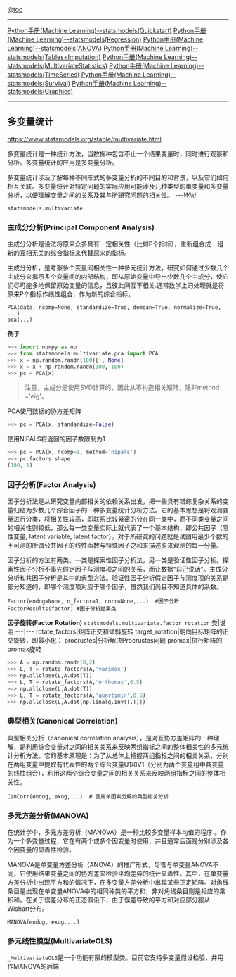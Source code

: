 ﻿@[toc](MultivariateStatistics)

-------
[Python手册(Machine Learning)--statsmodels(Quickstart)][1]
[Python手册(Machine Learning)--statsmodels(Regression)][2]
[Python手册(Machine Learning)--statsmodels(ANOVA)][5]
[Python手册(Machine Learning)--statsmodels(Tables+Imputation)][7]
[Python手册(Machine Learning)--statsmodels(MultivariateStatistics)][8]
[Python手册(Machine Learning)--statsmodels(TimeSeries)][3]
[Python手册(Machine Learning)--statsmodels(Survival)][4]
[Python手册(Machine Learning)--statsmodels(Graphics)][6]


-------
[1]: https://blog.csdn.net/qq_41518277/article/details/80275280
[2]: https://blog.csdn.net/qq_41518277/article/details/85100652
[3]: https://blog.csdn.net/qq_41518277/article/details/85101141
[4]: https://blog.csdn.net/qq_41518277/article/details/85101199
[5]: https://blog.csdn.net/qq_41518277/article/details/85101240
[6]: https://blog.csdn.net/qq_41518277/article/details/85101310
[7]: https://blog.csdn.net/qq_41518277/article/details/85101347
[8]: https://blog.csdn.net/qq_41518277/article/details/85224850


## 多变量统计
https://www.statsmodels.org/stable/multivariate.html

多变量统计是一种统计方法，当数据种包含不止一个结果变量时，同时进行观察和分析。多变量统计的应用是多变量分析。

多变量统计涉及了解每种不同形式的多变量分析的不同目的和背景，以及它们如何相互关联。多变量统计对特定问题的实际应用可能涉及几种类型的单变量和多变量分析，以便理解变量之间的关系及其与所研究问题的相关性。
*[---Wiki](https://en.wikipedia.org/wiki/Multivariate_statistics)*

`statsmodels.multivariate`

### 主成分分析(Principal Component Analysis)

主成分分析是设法将原来众多具有一定相关性（比如P个指标），重新组合成一组新的互相无关的综合指标来代替原来的指标。

主成分分析，是考察多个变量间相关性一种多元统计方法，研究如何通过少数几个主成分来揭示多个变量间的内部结构，即从原始变量中导出少数几个主成分，使它们尽可能多地保留原始变量的信息，且彼此间互不相关.通常数学上的处理就是将原来P个指标作线性组合，作为新的综合指标。

```
PCA(data, ncomp=None, standardize=True, demean=True, normalize=True, ...)
pca(...)
```
**例子**

```python
>>> import numpy as np
>>> from statsmodels.multivariate.pca import PCA
>>> x = np.random.randn(100)[:, None]
>>> x = x + np.random.randn(100, 100)
>>> pc = PCA(x)
```
> 注意，主成分是使用SVD计算的，因此从不构造相关矩阵，除非method ='eig'。

PCA使用数据的协方差矩阵
```python
>>> pc = PCA(x, standardize=False)
```
使用NIPALS将返回的因子数限制为1
```python
>>> pc = PCA(x, ncomp=1, method='nipals')
>>> pc.factors.shape
(100, 1)
```
### 因子分析(Factor Analysis)

因子分析法是从研究变量内部相关的依赖关系出发，把一些具有错综复杂关系的变量归结为少数几个综合因子的一种多变量统计分析方法。它的基本思想是将观测变量进行分类，将相关性较高，即联系比较紧密的分在同一类中，而不同类变量之间的相关性则较低，那么每一类变量实际上就代表了一个基本结构，即公共因子（隐性变量, latent variable, latent factor）。对于所研究的问题就是试图用最少个数的不可测的所谓公共因子的线性函数与特殊因子之和来描述原来观测的每一分量。

因子分析的方法有两类。一类是探索性因子分析法，另一类是验证性因子分析。探索性因子分析不事先假定因子与测度项之间的关系，而让数据“自己说话”。主成分分析和共因子分析是其中的典型方法。验证性因子分析假定因子与测度项的关系是部分知道的，即哪个测度项对应于哪个因子，虽然我们尚且不知道具体的系数。

```
Factor(endog=None, n_factor=1, corr=None,...)  #因子分析
FactorResults(factor) #因子分析结果类
```

**因子旋转(Factor Rotation)**
`statsmodels.multivariate.factor_rotation`
类|说明
---|---
rotate_factors|矩阵正交和倾斜旋转
target_rotation|朝向目标矩阵的正交旋转，即最小化：
procrustes|分析解决Procrustes问题
promax|执行矩阵的promax旋转
```python
>>> A = np.random.randn(8,2)
>>> L, T = rotate_factors(A,'varimax')
>>> np.allclose(L,A.dot(T))
>>> L, T = rotate_factors(A,'orthomax',0.5)
>>> np.allclose(L,A.dot(T))
>>> L, T = rotate_factors(A,'quartimin',0.5)
>>> np.allclose(L,A.dot(np.linalg.inv(T.T)))
```

### 典型相关(Canonical Correlation)
典型相关分析（canonical correlation analysis），是对互协方差矩阵的一种理解，是利用综合变量对之间的相关关系来反映两组指标之间的整体相关性的多元统计分析方法。它的基本原理是：为了从总体上把握两组指标之间的相关关系，分别在两组变量中提取有代表性的两个综合变量U1和V1（分别为两个变量组中各变量的线性组合），利用这两个综合变量之间的相关关系来反映两组指标之间的整体相关性。

`CanCorr(endog, exog,...)  # 使用单因素分解的典型相关分析`

### 多元方差分析(MANOVA)

在统计学中，多元方差分析（MANOVA）是一种比较多变量样本均值的程序 。作为一个多变量过程，它在有两个或多个因变量时使用，并且通常后面是分别涉及各个因变量的显着性检验。

MANOVA是单变量方差分析（ANOVA）的推广形式，尽管与单变量ANOVA不同，它使用结果变量之间的协方差来检验平均差异的统计显着性。其中，在单变量方差分析中出现平方和的情况下，在多变量方差分析中出现某些正定矩阵。对角线条目是出现在单变量ANOVA中的相同种类的平方和，非对角线条目则是相应的乘积和。在关于误差分布的正态假设下，由于误差导致的平方和对应部分服从Wishart分布。

`MANOVA(endog, exog,...)`

### 多元线性模型(MultivariateOLS)

`_MultivariateOLS`是一个功能有限的模型类。目前它支持多变量假设检验，并用作MANOVA的后端


